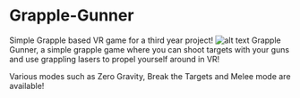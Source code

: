 # Grapple-Gunner

Simple Grapple based VR game for a third year project! ![alt text](https://github.com/TomC17/Grapple-Gunner/blob/master/Assets/Grapple%20Gunner%20Logo.png)
Grapple Gunner, a simple grapple game where you can shoot targets with your guns and use grappling lasers to propel yourself around in VR!

Various modes such as Zero Gravity, Break the Targets and Melee mode are available!
